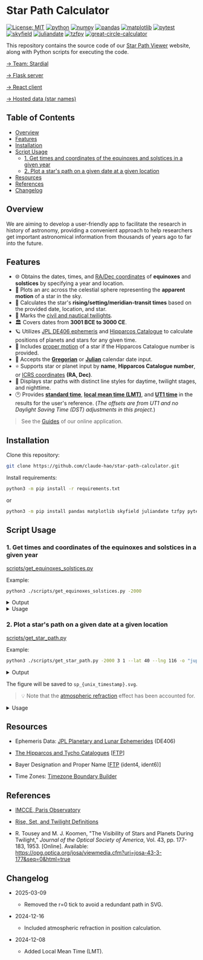 # Star Path Calculator

[![License: MIT](https://img.shields.io/badge/License-MIT-yellow.svg)](./LICENSE)
[![python](https://img.shields.io/badge/Python-3.10,_3.11-3776AB?logo=python&logoColor=white)](https://www.python.org)
[![numpy](https://img.shields.io/badge/Numpy-2.2.3-013243?logo=numpy&logoColor=white)](https://numpy.org)
[![pandas](https://img.shields.io/badge/Pandas-2.2.3-150458?logo=Pandas&logoColor=white)](https://pandas.pydata.org)
[![matplotlib](https://img.shields.io/badge/Matplotlib-3.10.1-12557C)](https://matplotlib.org)
[![pytest](https://img.shields.io/badge/pytest-8.3.5-0A9EDC)](https://pytest.org/)
[![skyfield](https://img.shields.io/badge/Skyfield-1.49-BD9354)](https://rhodesmill.org/skyfield)
[![juliandate](https://img.shields.io/badge/Juliandate-1.0.5-BD9354)](https://pypi.org/project/juliandate)
[![tzfpy](https://img.shields.io/badge/tzfpy-0.16.4-blue)](https://github.com/ringsaturn/tzfpy)
[![great-circle-calculator](https://img.shields.io/badge/Great_Circle_Calculator-1.3.1-brightgreen)](https://github.com/seangrogan/great_circle_calculator)

This repository contains the source code of our [Star Path Viewer](https://star-path-viewer.pages.dev/) website, along with Python scripts for executing the code.

[→ Team: Stardial](https://github.com/stardial-astro)

[→ Flask server](https://github.com/lydiazly/star-path-calculator-flask)

[→ React client](https://github.com/stardial-astro/star-path-viewer)

[→ Hosted data (star names)](https://github.com/stardial-astro/star-path-data)

## Table of Contents<!-- omit in toc -->

- [Overview](#overview)
- [Features](#features)
- [Installation](#installation)
- [Script Usage](#script-usage)
  - [1. Get times and coordinates of the equinoxes and solstices in a given year](#1-get-times-and-coordinates-of-the-equinoxes-and-solstices-in-a-given-year)
  - [2. Plot a star's path on a given date at a given location](#2-plot-a-stars-path-on-a-given-date-at-a-given-location)
- [Resources](#resources)
- [References](#references)
- [Changelog](#changelog)

## Overview

We are aiming to develop a user-friendly app to facilitate the research in history of astronomy, providing a convenient approach to help researchers get important astronomical information from thousands of years ago to far into the future.

## Features

- :globe_with_meridians: Obtains the dates, times, and [RA/Dec coordinates](https://en.wikipedia.org/wiki/Equatorial_coordinate_system) of **equinoxes** and **solstices** by specifying a year and location.
- :dizzy: Plots an arc across the celestial sphere representing the **apparent motion** of a star in the sky.
- :sunrise: Calculates the star's **rising/setting/meridian-transit times** based on the provided date, location, and star.
- :sunrise_over_mountains: Marks the [civil and nautical twilights](https://en.wikipedia.org/wiki/Twilight).
- :classical_building: Covers dates from **3001 BCE to 3000 CE**.
- :ringed_planet: Utilizes [JPL DE406 ephemeris](https://ssd.jpl.nasa.gov/planets/eph_export.html) and [Hipparcos Catalogue](https://www.cosmos.esa.int/web/hipparcos/home) to calculate positions of planets and stars for any given time.
- :telescope: Includes [proper motion](https://en.wikipedia.org/wiki/Proper_motion) of a star if the Hipparcos Catalogue number is provided.
- :calendar: Accepts the **[Gregorian](https://en.wikipedia.org/wiki/Gregorian_calendar)** or **[Julian](https://en.wikipedia.org/wiki/Julian_calendar)** calendar date input.
- :star: Supports star or planet input by **name**, **Hipparcos Catalogue number**, or [ICRS coordinates](https://en.wikipedia.org/wiki/International_Celestial_Reference_System_and_its_realizations) **(RA, Dec)**.
- :night_with_stars: Displays star paths with distinct line styles for daytime, twilight stages, and nighttime.
- :clock1: Provides **[standard time](https://en.wikipedia.org/wiki/Standard_time)**, **[local mean time (LMT)](https://en.wikipedia.org/wiki/Local_mean_time)**, and **[UT1 time](https://en.wikipedia.org/wiki/Universal_Time)** in the results for the user's reference. (*The offsets are from UT1 and no Daylight Saving Time (DST) adjustments in this project.*)

> See the [Guides](https://github.com/stardial-astro/star-path-viewer/wiki/1.-Guides) of our online application.

## Installation

Clone this repository:

```sh
git clone https://github.com/claude-hao/star-path-calculator.git
```

Install requirements:

```sh
python3 -m pip install -r requirements.txt
```

or

```sh
python3 -m pip install pandas matplotlib skyfield juliandate tzfpy pytest
```

## Script Usage

### 1. Get times and coordinates of the equinoxes and solstices in a given year

[scripts/get_equinoxes_solstices.py](./scripts/get_equinoxes_solstices.py)

Example:

```bash
python3 ./scripts/get_equinoxes_solstices.py -2000
```

<details>
<summary>Output</summary>

```text
Dates, times, and ICRS coordinates (J2000) of the equinoxes and solstices in 2001 BCE:

[Vernal Equinox]   -2000-03-21 04:40:19.602 (UT1)
                   ra = 52.962, dec = 19.517

[Summer Solstice]  -2000-06-23 11:32:34.141 (UT1)
                   ra = 147.791, dec = 13.371

[Autumnal Equinox] -2000-09-22 05:50:58.094 (UT1)
                   ra = 232.955, dec = -19.515

[Winter Solstice]  -2000-12-19 15:18:26.852 (UT1)
                   ra = 327.784, dec = -13.373
```

</details>

<details>
<summary>Usage</summary>

```text
usage: python3 get_equinoxes_solstices.py [-h] [year]

Specify a year to obtain the dates, times, and coordinates in RA and Dec of the equinoxes and solstices in that year.

positional arguments:
  year        int, 0 is 1 BCE (default: this year)

options:
  -h, --help  show this help message and exit

year range:
  -2999/+2999 (Gregorian)
examples:
  # The current year:
  python3 get_equinoxes_solstices.py

  # The equinoxes and solstices of 2001 BCE:
  python3 get_equinoxes_solstices.py -2000
```

</details>

### 2. Plot a star's path on a given date at a given location

[scripts/get_star_path.py](./scripts/get_star_path.py)

Example:

```bash
python3 ./scripts/get_star_path.py -2000 3 1 --lat 40 --lng 116 -o "jupiter"
```

<details>
<summary>Output</summary>

```text
[Date (Gregorian)] 1 Mar 2001 BCE
[Location]         lat/lng = 40.000/116.000
[Celestial Object] Jupiter

[Point Details]
R:
  alt = 0.000
  az  = 122.000
  time_standard   (Gregorian) = -2000-03-01 03:41:22 UT1+08:00
  time_local_mean (Gregorian) = -2000-03-01 03:25:22
  time_ut1        (Gregorian) = -2000-02-29 19:41:22
  time_standard   (Julian)    = -2000-03-18 03:41:22 UT1+08:00
  time_local_mean (Julian)    = -2000-03-18 03:25:22
  time_ut1        (Julian)    = -2000-03-17 19:41:22
D1:
  alt = 17.774
  az  = 146.437
  time_standard   (Gregorian) = -2000-03-01 05:54:05 UT1+08:00
  time_local_mean (Gregorian) = -2000-03-01 05:38:05
  time_ut1        (Gregorian) = -2000-02-29 21:54:05
  time_standard   (Julian)    = -2000-03-18 05:54:05 UT1+08:00
  time_local_mean (Julian)    = -2000-03-18 05:38:05
  time_ut1        (Julian)    = -2000-03-17 21:54:05
D2:
  alt = 20.787
  az  = 153.305
  time_standard   (Gregorian) = -2000-03-01 06:25:25 UT1+08:00
  time_local_mean (Gregorian) = -2000-03-01 06:09:25
  time_ut1        (Gregorian) = -2000-02-29 22:25:25
  time_standard   (Julian)    = -2000-03-18 06:25:25 UT1+08:00
  time_local_mean (Julian)    = -2000-03-18 06:09:25
  time_ut1        (Julian)    = -2000-03-17 22:25:25
D3:
  alt = 22.868
  az  = 159.596
  time_standard   (Gregorian) = -2000-03-01 06:52:35 UT1+08:00
  time_local_mean (Gregorian) = -2000-03-01 06:36:35
  time_ut1        (Gregorian) = -2000-02-29 22:52:35
  time_standard   (Julian)    = -2000-03-18 06:52:35 UT1+08:00
  time_local_mean (Julian)    = -2000-03-18 06:36:35
  time_ut1        (Julian)    = -2000-03-17 22:52:35
T:
  alt = 25.682
  az  = 180.000
  time_standard   (Gregorian) = -2000-03-01 08:15:01 UT1+08:00
  time_local_mean (Gregorian) = -2000-03-01 07:59:01
  time_ut1        (Gregorian) = -2000-03-01 00:15:01
  time_standard   (Julian)    = -2000-03-18 08:15:01 UT1+08:00
  time_local_mean (Julian)    = -2000-03-18 07:59:01
  time_ut1        (Julian)    = -2000-03-18 00:15:01
S:
  alt = 0.000
  az  = 238.003
  time_standard   (Gregorian) = -2000-03-01 12:48:40 UT1+08:00
  time_local_mean (Gregorian) = -2000-03-01 12:32:40
  time_ut1        (Gregorian) = -2000-03-01 04:48:40
  time_standard   (Julian)    = -2000-03-18 12:48:40 UT1+08:00
  time_local_mean (Julian)    = -2000-03-18 12:32:40
  time_ut1        (Julian)    = -2000-03-18 04:48:40
```

</details>

The figure will be saved to `sp_{unix_timestamp}.svg`.

> :bulb: Note that the [atmospheric refraction](https://en.wikipedia.org/wiki/Atmospheric_refraction) effect has been accounted for.

<details>
<summary>Usage</summary>

```text
usage: python3 get_star_path.py [-h] [--lat float] [--lng float] [-o str] [-j] [--name] [--no-svg] [year] [month] [day]

Specify a local date, location, and celestial object to draw the star path. Daylight Saving Time (DST) is ignored.

positional arguments:
  year                  int, 0 is 1 BCE (default: this year)
  month                 e.g., January|Jan|1 (default: this month, or January if the year is provided)
  day                   int (default: today, or 1 if the year is provided)

options:
  -h, --help            show this help message and exit
  --lat float           latitude in decimal degrees (default: 39.9042)
  --lng float, --lon float
                        longitude in decimal degrees (default: 116.4074)
  -o str, --obj str     planet name, Hipparcos Catalogue number, or the ICRS coordinates in the format 'ra,dec' (default: Mars)
  -j, --julian          use Julian calendar (default: Gregorian calendar)
  --name                print the proper name or the Bayer designation, if available (default: False)
  --no-svg              do not export the SVG image (default: export SVG)

date range:
  -3000-01-29/+3000-05-06 (Gregorian)
examples:
  # Plot the star path of Mars:
  python3 get_star_path.py -o mars

  # Plot the star path of Vega by giving its Hipparcos Catalogue number:
  python3 get_star_path.py -o 91262

  # Plot the star path by giving the star's ICRS coordinates (RA, Dec):
  python3 get_star_path.py -o 310.7,-5.1
```

</details>

## Resources

- Ephemeris Data: [JPL Planetary and Lunar Ephemerides](https://ssd.jpl.nasa.gov/planets/eph_export.html) (DE406)

- [The Hipparcos and Tycho Catalogues](https://www.cosmos.esa.int/web/hipparcos/catalogues) [[FTP](https://cdsarc.cds.unistra.fr/ftp/cats/I/239)]

- Bayer Designation and Proper Name [[FTP](https://cdsarc.cds.unistra.fr/ftp/I/239/version_cd/tables) (ident4, ident6)]

- Time Zones: [Timezone Boundary Builder](https://github.com/evansiroky/timezone-boundary-builder)

## References

- [IMCCE, Paris Observatory](https://www.imcce.fr)

- [Rise, Set, and Twilight Definitions](https://aa.usno.navy.mil/faq/RST_defs)

- R. Tousey and M. J. Koomen, "The Visibility of Stars and Planets During Twilight," *Journal of the Optical Society of America*, Vol. 43, pp. 177-183, 1953. [Online]. Available: <https://opg.optica.org/josa/viewmedia.cfm?uri=josa-43-3-177&seq=0&html=true>

## Changelog

- 2025-03-09
  - Removed the r=0 tick to avoid a redundant path in SVG.

- 2024-12-16
  - Included atmospheric refraction in position calculation.

- 2024-12-08
  - Added Local Mean Time (LMT).
